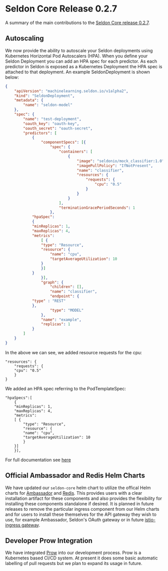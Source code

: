 # Seldon Core Release 0.2.7

A summary of the main contributions to the [Seldon Core release 0.2.7](https://github.com/SeldonIO/seldon-core/releases/tag/v0.2.7).

## Autoscaling
We now provide the ability to autoscale your Seldon deployments using Kubernetes Horizontal Pod Autoscalers (HPA). When you define your Seldon Deployment you can add an HPA spec for each predictor. As each predictor in Seldon is exposed as a Kubernetes Deployment the HPA spec is attached to that deployment. An example SeldonDeployment is shown below:

```json
{
    "apiVersion": "machinelearning.seldon.io/v1alpha2",
    "kind": "SeldonDeployment",
    "metadata": {
        "name": "seldon-model"
    },
    "spec": {
        "name": "test-deployment",
        "oauth_key": "oauth-key",
        "oauth_secret": "oauth-secret",
        "predictors": [
            {
                "componentSpecs": [{
                    "spec": {
                        "containers": [
                            {
                                "image": "seldonio/mock_classifier:1.0",
                                "imagePullPolicy": "IfNotPresent",
                                "name": "classifier",
                                "resources": {
                                    "requests": {
                                        "cpu": "0.5"
                                    }
                                }
                            }
                        ],
                        "terminationGracePeriodSeconds": 1
                    },
		    "hpaSpec":
		    {
			"minReplicas": 1,
			"maxReplicas": 4,
			"metrics": 
			    [ {
				"type": "Resource",
				"resource": {
				    "name": "cpu",
				    "targetAverageUtilization": 10
				}
			    }]
		    }
                }],
                "graph": {
                    "children": [],
                    "name": "classifier",
                    "endpoint": {
			"type" : "REST"
		    },
                    "type": "MODEL"
                },
                "name": "example",
                "replicas": 1
            }
        ]
    }
}
```

In the above we can see, we added resource requests for the cpu:

```
"resources": {
    "requests": {
	"cpu": "0.5"
    }
}
```

We added an HPA spec referring to the PodTemplateSpec:

```
"hpaSpecs":[
    {
	"minReplicas": 1,
	"maxReplicas": 4,
	"metrics": 
	[ {
	    "type": "Resource",
	    "resource": {
		"name": "cpu",
		"targetAverageUtilization": 10
	    }
	}]
    }], 
```

For full documentation see [here](../graph/scaling.html)

## Official Ambassador and Redis Helm Charts
We have updated our `seldon-core` helm chart to utilize the offical Helm charts for [Ambassador](https://github.com/helm/charts/tree/master/stable/ambassador) and [Redis](https://github.com/helm/charts/tree/master/stable/redis). This provides users with a clear installation artifact for these components and also provides the flexibility for installing these components standalone if desired. It is planned in future releases to remove the particular ingress component from our Helm charts and for users to install these themselves for the API gateway they wish to use, for example Ambassador, Seldon's OAuth gateway or in future [istio-ingress gateway](https://istio.io/docs/tasks/traffic-management/ingress/).

## Developer Prow Integration
We have integrated [Prow](https://github.com/kubernetes/test-infra/tree/master/prow) into our development process. Prow is a Kubernetes based CI/CD system. At present it does some basic automatic labelling of pull requests but we plan to expand its usage in future.

